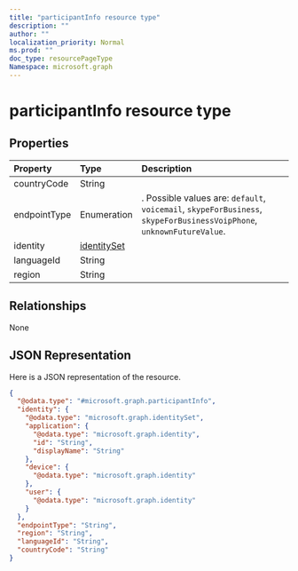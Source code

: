 ```yaml
---
title: "participantInfo resource type"
description: ""
author: ""
localization_priority: Normal
ms.prod: ""
doc_type: resourcePageType
Namespace: microsoft.graph
---
```



# participantInfo resource type



## Properties
|Property|Type|Description|
|:---|:---|:---|
|countryCode|String||
|endpointType|Enumeration|. Possible values are: `default`, `voicemail`, `skypeForBusiness`, `skypeForBusinessVoipPhone`, `unknownFutureValue`.|
|identity|[identitySet](../resources/identitySet.md)||
|languageId|String||
|region|String||

## Relationships
None

## JSON Representation
Here is a JSON representation of the resource.
<!-- {
  "blockType": "resource",
  "@odata.type": "microsoft.graph.participantInfo"
}
-->
``` json
{
  "@odata.type": "#microsoft.graph.participantInfo",
  "identity": {
    "@odata.type": "microsoft.graph.identitySet",
    "application": {
      "@odata.type": "microsoft.graph.identity",
      "id": "String",
      "displayName": "String"
    },
    "device": {
      "@odata.type": "microsoft.graph.identity"
    },
    "user": {
      "@odata.type": "microsoft.graph.identity"
    }
  },
  "endpointType": "String",
  "region": "String",
  "languageId": "String",
  "countryCode": "String"
}
```


